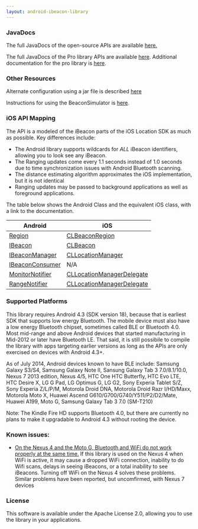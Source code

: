 ```yaml
---
layout: android-ibeacon-library
---
```


### JavaDocs

The full JavaDocs of the open-source APIs are available [here.](http://developer.radiusnetworks.com/android-ibeacon-service/doc/)

The full JavaDocs of the Pro library APIs are available 
[here](/ibeacon/android/pro/javadocs/).  Additional documentation for the pro library is [here](/ibeacon/android/pro/documentation.html).

### Other Resources

Alternate configuration using a jar file is described [here](/ibeacon/android/alternate-configuration.html)

Instructions for using the BeaconSimulator is [here](/ibeacon/android/beacon_simulator.html).


### iOS API Mapping

The API is a modeled of the iBeacon parts of the iOS Location SDK as much as possible. Key differences include:

* The Android library supports wildcards for *ALL* iBeacon identifiers, allowing you to look see any iBeacon.
* The Ranging updates come every 1.1 seconds instead of 1.0 seconds due to time synchronization issues with Android Bluetooth scanning.
* The distance estimating algorithm approximates the iOS implementation, but it is not identical
* Ranging updates may be passed to background applications as well as foreground applications.

The table below shows the Android Class and the equivalent iOS class, with a link to the documentation.

Android | iOS 
------- | --- 
[Region](http://developer.radiusnetworks.com/android-ibeacon-service/doc/com/radiusnetworks/ibeacon/Region.html)  | [CLBeaconRegion](https://developer.apple.com/library/ios/documentation/CoreLocation/Reference/CLBeaconRegion_class/Reference/Reference.html)
[IBeacon](http://developer.radiusnetworks.com/android-ibeacon-service/doc/com/radiusnetworks/ibeacon/IBeacon.html)  | [CLBeacon](https://developer.apple.com/library/ios/documentation/CoreLocation/Reference/CLBeacon_class/Reference/Reference.html)
[IBeaconManager](http://developer.radiusnetworks.com/android-ibeacon-service/doc/com/radiusnetworks/ibeacon/IBeaconManager.html)  | [CLLocationManager](https://developer.apple.com/library/ios/documentation/CoreLocation/Reference/CLLocationManager_Class/CLLocationManager/CLLocationManager.html)
[IBeaconConsumer](http://developer.radiusnetworks.com/android-ibeacon-service/doc/com/radiusnetworks/ibeacon/IBeaconConsumer.html)  | N/A 
[MonitorNotifier](http://developer.radiusnetworks.com/android-ibeacon-service/doc/com/radiusnetworks/ibeacon/MonitorNotifier.html)  | [CLLocationManagerDelegate](https://developer.apple.com/library/ios/documentation/CoreLocation/Reference/CLLocationManagerDelegate_Protocol/CLLocationManagerDelegate/CLLocationManagerDelegate.html)
[RangeNotifier](http://developer.radiusnetworks.com/android-ibeacon-service/doc/com/radiusnetworks/ibeacon/RangeNotifier.html)  | [CLLocationManagerDelegate](https://developer.apple.com/library/ios/documentation/CoreLocation/Reference/CLLocationManagerDelegate_Protocol/CLLocationManagerDelegate/CLLocationManagerDelegate.html)

### Supported Platforms

This library requires Android 4.3 (SDK version 18), because that is earliest SDK that supports low energy Bluetooth. 
The mobile device must also have a low energy Bluetooth chipset, sometimes called BLE or Bluetooth 4.0.  Most mid-range and above Android devices that started manufacturing in Mid-2012 or later have Bluetooth LE.  That said, it is still possibile to compile the library with apps targeting earlier versions as long as the APIs are only exercised on devices with Android 4.3+.

As of July 2014, Android devices known to have BLE include: Samsung Galaxy S3/S4, Samsung Galaxy Note II, Sansung Galaxy Tab 3 7.0/8.1/10.0, Nexus 7 2013 edition, Nexus 4/5, HTC One HTC Butterfly, HTC Evo LTE, HTC Desire X, LG G Pad, LG Optimus G, LG G2, Sony Experia Tablet S/Z, Sony Experia Z/L/P/M, Motorola Droid DNA, Motorola Droid Razr I/HD/Maxx, Motorola Moto X, Huawei Ascend G610/G700/G740/Y511/P2/D2/Mate, Huawei A199, Moto G, Samsung Galaxy Tab 3 7.0 (SM-T210)


Note:  The Kindle Fire HD supports Bluetooth 4.0, but there are currently no plans to make it upgradable to Android 4.3 without rooting the device.

### Known issues:

* [On the Nexus 4 and the Moto G, Bluetooth and WiFi do not work properly at the same time.](https://code.google.com/p/android/issues/detail?id=41631)  If this library is used on the Nexus 4 when WiFi is active, it may cause a dropped WiFi connection, inability to do Wifi scans, delays in seeing iBeacons, or a total inability to see iBeacons.  Turning off WiFi on the Nexus 4 solves these problems.  Similar problems have been reported, but uncomfirmed, with Nexus 7 devices

### License

This software is available under the Apache License 2.0, allowing you to use the library in your applications.
